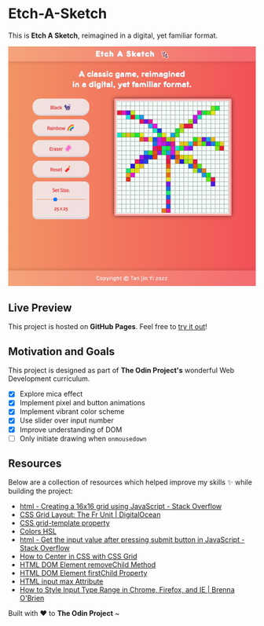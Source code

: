 # Etch-A-Sketch

This is **Etch A Sketch**, reimagined in a digital, yet familiar format.

![etch-a-sketch](./images/chrome_qSJRQ.png)

## Live Preview

This project is hosted on **GitHub Pages**. Feel free to [try it out](https://raineedust.github.io/etch-a-sketch/)!

## Motivation and Goals

This project is designed as part of **The Odin Project's** wonderful Web Development curriculum.

- [x] Explore mica effect
- [x] Implement pixel and button animations
- [x] Implement vibrant color scheme
- [x] Use slider over input number
- [x] Improve understanding of DOM
- [ ] Only initiate drawing when `onmousedown`

## Resources

Below are a collection of resources which helped improve my skills :sparkles: while building the project:

- [html - Creating a 16x16 grid using JavaScript - Stack Overflow](https://stackoverflow.com/questions/57550082/creating-a-16x16-grid-using-javascript)
- [CSS Grid Layout: The Fr Unit | DigitalOcean](https://www.digitalocean.com/community/tutorials/css-css-grid-layout-fr-unit)
- [CSS grid-template property](https://www.w3schools.com/cssref/pr_grid-template.asp)
- [Colors HSL](https://www.w3schools.com/colors/colors_hsl.asp)
- [html - Get the input value after pressing submit button in JavaScript - Stack Overflow](https://stackoverflow.com/questions/56923127/get-the-input-value-after-pressing-submit-button-in-javascript)
- [How to Center in CSS with CSS Grid](https://coryrylan.com/blog/how-to-center-in-css-with-css-grid)
- [HTML DOM Element removeChild Method](https://www.w3schools.com/jsref/met_node_removechild.asp)
- [HTML DOM Element firstChild Property](https://www.w3schools.com/jsref/prop_node_firstchild.asp)
- [HTML input max Attribute](https://www.w3schools.com/tags/att_input_max.asp)
- [How to Style Input Type Range in Chrome, Firefox, and IE | Brenna O'Brien](https://brennaobrien.com/blog/2014/05/style-input-type-range-in-every-browser.html)

Built with :heart: to **The Odin Project** ~
